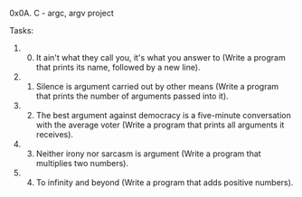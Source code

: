 0x0A. C - argc, argv project

Tasks:
1. 0. It ain't what they call you, it's what you answer to (Write a program that prints its name, followed by a new line).
2. 1. Silence is argument carried out by other means (Write a program that prints the number of arguments passed into it).
3. 2. The best argument against democracy is a five-minute conversation with the average voter (Write a program that prints all arguments it receives).
4. 3. Neither irony nor sarcasm is argument (Write a program that multiplies two numbers).
5. 4. To infinity and beyond (Write a program that adds positive numbers).
